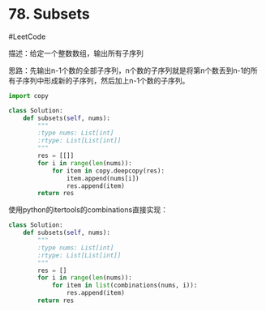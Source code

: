 # 78. Subsets
#LeetCode

描述：给定一个整数数组，输出所有子序列

思路：先输出n-1个数的全部子序列，n个数的子序列就是将第n个数丢到n-1的所有子序列中形成新的子序列，然后加上n-1个数的子序列。

```python
import copy

class Solution:
    def subsets(self, nums):
        """
        :type nums: List[int]
        :rtype: List[List[int]]
        """
        res = [[]]
        for i in range(len(nums)):
            for item in copy.deepcopy(res):
                item.append(nums[i])
                res.append(item)
        return res

```

使用python的itertools的combinations直接实现：

```python
class Solution:
    def subsets(self, nums):
        """
        :type nums: List[int]
        :rtype: List[List[int]]
        """
		res = []
		for i in range(len(nums)):
			for item in list(combinations(nums, i)):
				res.append(item)
		return res
```